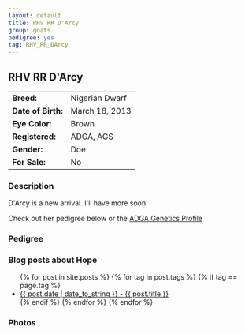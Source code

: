 ```yaml
---
layout: default
title: RHV RR D'Arcy
group: goats
pedigree: yes
tag: RHV_RR_DArcy
---
```


## RHV RR D'Arcy
| | |
|:---|:---
|**Breed:**|Nigerian Dwarf
|**Date of Birth:**|March 18, 2013
|**Eye Color:**|Brown
|**Registered:**|ADGA, AGS
|**Gender:**|Doe
|**For Sale:**|No

### Description

D'Arcy is a new arrival. I'll have more soon. 

Check out her pedigree below or the [ADGA Genetics Profile](http://www.adgagenetics.org/GoatDetail.aspx?RegNumber=D001630033)

### Pedigree

<!--<iframe src="/goats/pedigrees/RHV_RR_DArcy.html" marginwidth="0" marginheight="0" scrolling="no"></iframe>
-->

### Blog posts about Hope

<ul>
  {% for post in site.posts %}
    {% for tag in post.tags %}
      {% if tag == page.tag %}
        <li>
           <a href="{{ post.url }}">{{ post.date | date_to_string }} - {{ post.title }}</a>
        </li>
      {% endif %}
    {% endfor %}
  {% endfor %}
</ul>


### Photos

<!--<img src="/images/goats/RHV_RR_DArcy/1.jpg" alt="Image of RHV RR D'Arcy" class="pic"/>
-->

